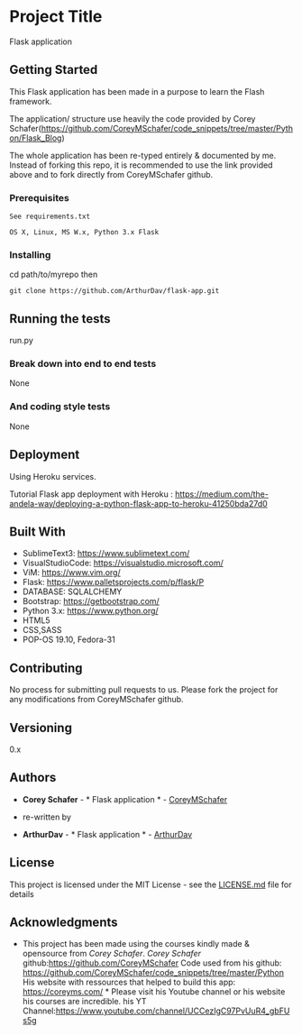 # Project Title

Flask application

## Getting Started

This Flask application has been made in a purpose to learn the Flash framework. 

The application/ structure use heavily the code provided by Corey Schafer(https://github.com/CoreyMSchafer/code_snippets/tree/master/Python/Flask_Blog)


The whole application has been re-typed entirely & documented by me.  
Instead of forking this repo, it is recommended to use the link provided above and to fork directly from CoreyMSchafer github.


### Prerequisites

	See requirements.txt


``` OS X, Linux, MS W.x, Python 3.x Flask ```

### Installing

cd path/to/myrepo then

``` git clone https://github.com/ArthurDav/flask-app.git ```




## Running the tests

run.py 

### Break down into end to end tests
None


### And coding style tests
 None


## Deployment

Using Heroku services.

Tutorial Flask app deployment with Heroku : https://medium.com/the-andela-way/deploying-a-python-flask-app-to-heroku-41250bda27d0

## Built With

* SublimeText3: https://www.sublimetext.com/
* VisualStudioCode: https://visualstudio.microsoft.com/
* ViM: https://www.vim.org/
* Flask: https://www.palletsprojects.com/p/flask/P 
* DATABASE: SQLALCHEMY 
* Bootstrap: https://getbootstrap.com/
* Python 3.x: https://www.python.org/
* HTML5
* CSS,SASS
* POP-OS 19.10, Fedora-31

## Contributing

No process for submitting pull requests to us. Please fork the project for any modifications from CoreyMSchafer github.

## Versioning

0.x 

## Authors

* **Corey Schafer** - * Flask application * - [CoreyMSchafer](https://github.com/CoreyMSchafer)

* re-written by

* **ArthurDav** - * Flask application * - [ArthurDav](https://github.com/ArthurDav)


## License

This project is licensed under the MIT License - see the [LICENSE.md](LICENSE.md) file for details

## Acknowledgments

* This project has been made using the courses kindly made & opensource from  *Corey Schafer*.
	*Corey Schafer* github:https://github.com/CoreyMSchafer
	Code used from his github: https://github.com/CoreyMSchafer/code_snippets/tree/master/Python
	His website with ressources that helped to build this app: https://coreyms.com/ *
	Please visit his Youtube channel or his website his courses are incredible.
	his YT Channel:https://www.youtube.com/channel/UCCezIgC97PvUuR4_gbFUs5g 